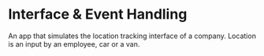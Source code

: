 # Interface & Event Handling

An app that simulates the location tracking interface of a company. Location is an input by an employee, car or a van.